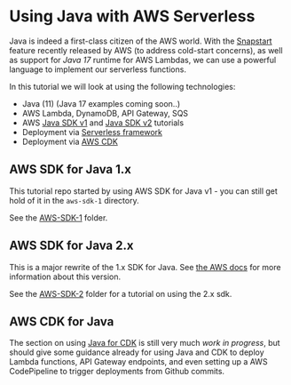 # Using Java with AWS Serverless 

Java is indeed a first-class citizen of the AWS world. With the [Snapstart](https://docs.aws.amazon.com/lambda/latest/dg/snapstart.html) feature recently released by AWS (to address cold-start concerns), as well as support for *Java 17* runtime for AWS Lambdas, we can use a powerful language to implement our serverless functions. 

In this tutorial we will look at using the following technologies:

* Java (11) (Java 17 examples coming soon..)
* AWS Lambda, DynamoDB, API Gateway, SQS
* AWS [Java SDK v1](aws-sdk-1) and [Java SDK v2](aws-sdk-2) tutorials
* Deployment via [Serverless framework](https://serverless.com)
* Deployment via [AWS CDK](aws-cdk-java)

## AWS SDK for Java 1.x

This tutorial repo started by using AWS SDK for Java v1 - you can still get hold of it in the `aws-sdk-1` directory.

See the [AWS-SDK-1](aws-sdk-1) folder.

## AWS SDK for Java 2.x

This is a major rewrite of the 1.x SDK for Java. See [the AWS docs](https://docs.aws.amazon.com/sdk-for-java/latest/developer-guide/home.html) for more information about this version.

See the [AWS-SDK-2](aws-sdk-2) folder for a tutorial on using the 2.x sdk. 

## AWS CDK for Java

The section on using [Java for CDK](aws-cdk-java) is still very much *work in progress*, but should give some guidance already for using Java and CDK to deploy Lambda functions, API Gateway endpoints, and even setting up a AWS CodePipeline to trigger deployments from Github commits.
